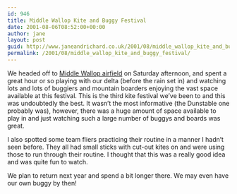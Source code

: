 ```yaml
---
id: 946
title: Middle Wallop Kite and Buggy Festival
date: 2001-08-06T08:52:00+00:00
author: jane
layout: post
guid: http://www.janeandrichard.co.uk/2001/08/middle_wallop_kite_and_buggy_festival
permalink: /2001/08/middle_wallop_kite_and_buggy_festival/
---
```

We headed off to [Middle Wallop airfield](http://www.multimap.com/map/browse.cgi?gride=&gridn=&width=700&height=400&client=europe&db=hcgaz&scale=50000&coordsys=gb&overviewmap=ap&X=430000&Y=137500&multimap.x=355&multimap.y=144) on Saturday afternoon, and spent a great hour or so playing with our delta (before the rain set in) and watching lots and lots of buggiers and mountain boarders enjoying the vast space available at this festival. This is the third kite festival we&#8217;ve been to and this was undoubtedly the best. It wasn&#8217;t the most informative (the Dunstable one probably was), however, there was a huge amount of space available to play in and just watching such a large number of buggys and boards was great.

I also spotted some team fliers practicing their routine in a manner I hadn&#8217;t seen before. They all had small sticks with cut-out kites on and were using those to run through their routine. I thought that this was a really good idea and was quite fun to watch.

We plan to return next year and spend a bit longer there. We may even have our own buggy by then!